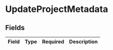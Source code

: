 # UpdateProjectMetadata


## Fields

| Field       | Type        | Required    | Description |
| ----------- | ----------- | ----------- | ----------- |